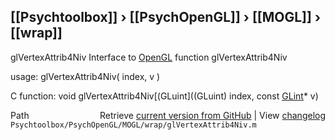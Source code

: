 ## [[Psychtoolbox]] &#8250; [[PsychOpenGL]] &#8250; [[MOGL]] &#8250; [[wrap]]

glVertexAttrib4Niv  Interface to [OpenGL](OpenGL) function glVertexAttrib4Niv  
  
usage:  glVertexAttrib4Niv( index, v )  
  
C function:  void glVertexAttrib4Niv[(GLuint]((GLuint) index, const [GLint](GLint)\* v)  




<div class="code_header" style="text-align:right;">
  <span style="float:left;">Path&nbsp;&nbsp;</span> <span class="counter">Retrieve <a href=
  "https://raw.github.com/Psychtoolbox-3/Psychtoolbox-3/beta/Psychtoolbox/PsychOpenGL/MOGL/wrap/glVertexAttrib4Niv.m">current version from GitHub</a> | View <a href=
  "https://github.com/Psychtoolbox-3/Psychtoolbox-3/commits/beta/Psychtoolbox/PsychOpenGL/MOGL/wrap/glVertexAttrib4Niv.m">changelog</a></span>
</div>
<div class="code">
  <code>Psychtoolbox/PsychOpenGL/MOGL/wrap/glVertexAttrib4Niv.m</code>
</div>

